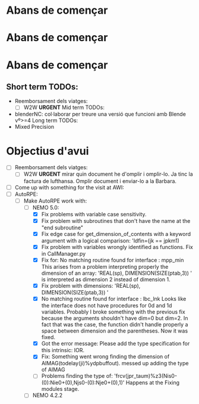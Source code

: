 # Abans de començar
# Abans de començar
# Abans de començar
Short term TODOs:
- 
- Reemborsament dels viatges:
	- [ ] W2W **URGENT**
Mid term TODOs:
- blenderNC: col·laborar per treure una versió que funcioni amb Blende vº>=4 
Long term TODOs:
- Mixed Precision

# Objectius d'avui

- [ ] Reemborsament dels viatges:
	- [ ] W2W **URGENT** mirar quin document he d'omplir i omplir-lo.
	      Ja tinc la factura de lufthansa. Omplir document i enviar-lo a la Barbara.
- [ ] Come up with something for the visit at AWI:
- [ ] AutoRPE:
	- [ ] Make AutoRPE work with:
		- [ ] NEMO 5.0:
			- [x] Fix problems with variable case sensitivity.
			- [x] Fix problem with subroutines that don't have the name at the "end subroutine"
			- [x] Fix edge case for get_dimension_of_contents with a keyword argument with a logical comparison: 'ldfin=(jk == jpkm1)
			- [x] Fix problem with variables wrongly identified as functions.
			      Fix in CallManager.py
			- [x] Fix for: No matching routine found for interface : mpp_min
			      This arises from a problem interpreting properly the dimension of an array: 'REAL(sp), DIMENSION(SIZE(ptab,3)) ' is interpreted as dimension 2 instead of dimension 1.
		     - [x] Fix problem with dimensions: 'REAL(sp), DIMENSION(SIZE(ptab,3)) '
		     - [x] No matching routine found for interface : lbc_lnk
		           Looks like the interface does not have procedures for 0d and 1d variables. Probably I broke something with the previous fix because the arguments shouldn't have dim=0 but dim=2. 
		           In fact that was the case, the function didn't handle properly a space between dimension and the parentheses. Now it was fixed.
			- [x] Got the error message: Please add the type specification for this intrinsic: IOR.
			- [x] Fix: Something went wrong finding the dimension of AIMAG(todelay(ji)%ydpbuffout).
			       messed up adding the type  of AIMAG
			- [ ] Problems finding the type of: 'frcv(jpr_taum)%z3(Nis0-(0):Nie0+(0),Njs0-(0):Nje0+(0),1)'
		           Happens at the Fixing modules stage.
			      
		- [ ] NEMO 4.2.2
